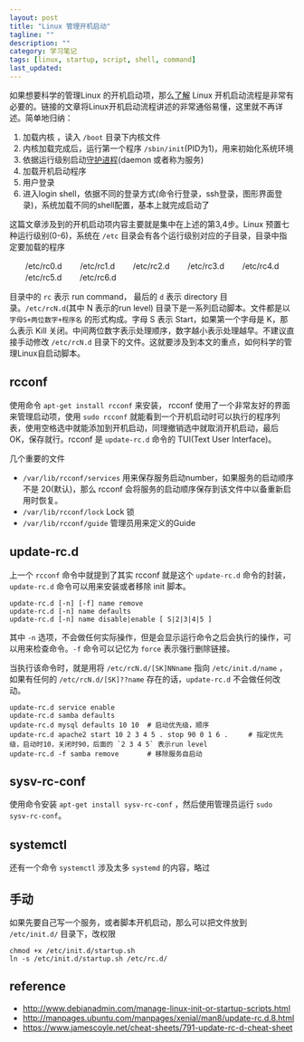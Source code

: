 ```yaml
---
layout: post
title: "Linux 管理开机启动"
tagline: ""
description: ""
category: 学习笔记
tags: [linux, startup, script, shell, command]
last_updated: 
---
```


如果想要科学的管理Linux 的开机启动项，那么[了解](http://www.ruanyifeng.com/blog/2013/08/linux_boot_process.html) Linux 开机启动流程是非常有必要的。链接的文章将Linux开机启动流程讲述的非常通俗易懂，这里就不再详述。简单地归纳：

1. 加载内核 ，读入 `/boot` 目录下内核文件
2. 内核加载完成后，运行第一个程序 `/sbin/init`(PID为1)，用来初始化系统环境
3. 依据运行级别启动[守护进程](http://zh.wikipedia.org/wiki/%E5%AE%88%E6%8A%A4%E8%BF%9B%E7%A8%8B)(daemon 或者称为服务)
4. 加载开机启动程序
5. 用户登录
6. 进入login shell，依据不同的登录方式(命令行登录，ssh登录，图形界面登录)，系统加载不同的shell配置，基本上就完成启动了

这篇文章涉及到的开机启动项内容主要就是集中在上述的第3,4步。Linux 预置七种运行级别(0-6)，系统在 `/etc` 目录会有各个运行级别对应的子目录，目录中指定要加载的程序

　　/etc/rc0.d
　　/etc/rc1.d
　　/etc/rc2.d
　　/etc/rc3.d
　　/etc/rc4.d
　　/etc/rc5.d
　　/etc/rc6.d

目录中的 `rc` 表示 run command， 最后的 `d` 表示 directory 目录。`/etc/rcN.d`(其中 N 表示的run level) 目录下是一系列启动脚本。文件都是以 `字母S+两位数字+程序名` 的形式构成。字母 S 表示 Start，如果第一个字母是 K，那么表示 Kill 关闭。中间两位数字表示处理顺序，数字越小表示处理越早。不建议直接手动修改 `/etc/rcN.d` 目录下的文件。这就要涉及到本文的重点，如何科学的管理Linux自启动脚本。

## rcconf
使用命令 `apt-get install rcconf` 来安装， rcconf 使用了一个非常友好的界面来管理启动项，使用 `sudo rcconf` 就能看到一个开机启动时可以执行的程序列表，使用空格选中就能添加到开机启动，同理撤销选中就取消开机启动，最后OK，保存就行。rcconf 是 `update-rc.d` 命令的 TUI(Text User Interface)。

几个重要的文件

- `/var/lib/rcconf/services` 用来保存服务启动number，如果服务的启动顺序不是 20(默认)，那么 rcconf 会将服务的启动顺序保存到该文件中以备重新启用时恢复。
- `/var/lib/rcconf/lock` Lock 锁
- `/var/lib/rcconf/guide` 管理员用来定义的Guide

## update-rc.d

上一个 `rcconf` 命令中就提到了其实 rcconf 就是这个 `update-rc.d` 命令的封装，`update-rc.d` 命令可以用来安装或者移除 init 脚本。

    update-rc.d [-n] [-f] name remove
    update-rc.d [-n] name defaults
    update-rc.d [-n] name disable|enable [ S|2|3|4|5 ]

其中 `-n` 选项，不会做任何实际操作，但是会显示运行命令之后会执行的操作，可以用来检查命令。`-f` 命令可以记忆为 `force` 表示强行删除链接。

当执行该命令时，就是用将 `/etc/rcN.d/[SK]NNname` 指向 `/etc/init.d/name` ，如果有任何的 `/etc/rcN.d/[SK]??name` 存在的话，`update-rc.d` 不会做任何改动。

    update-rc.d service enable
    update-rc.d samba defaults
    update-rc.d mysql defaults 10 10  # 启动优先级，顺序
    update-rc.d apache2 start 10 2 3 4 5 . stop 90 0 1 6 .     # 指定优先级，启动时10，关闭时90，后面的 `2 3 4 5` 表示run level
    update-rc.d -f samba remove       # 移除服务自启动 

## sysv-rc-conf
使用命令安装 `apt-get install sysv-rc-conf` ，然后使用管理员运行 `sudo sysv-rc-conf`。

## systemctl
还有一个命令 `systemctl` 涉及太多 `systemd` 的内容，略过

## 手动
如果先要自己写一个服务，或者脚本开机启动，那么可以把文件放到 `/etc/init.d/` 目录下，改权限

    chmod +x /etc/init.d/startup.sh
    ln -s /etc/init.d/startup.sh /etc/rc.d/

## reference

- <http://www.debianadmin.com/manage-linux-init-or-startup-scripts.html>
- <http://manpages.ubuntu.com/manpages/xenial/man8/update-rc.d.8.html>
- <https://www.jamescoyle.net/cheat-sheets/791-update-rc-d-cheat-sheet>
